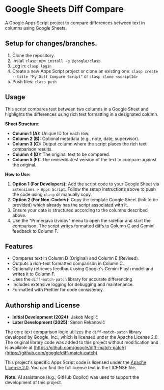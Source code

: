 <!-- @format -->

# Google Sheets Diff Compare

A Google Apps Script project to compare differences between text in columns using Google Sheets.

## Setup for changes/branches.

1. Clone the repository.
2. Install `clasp`: `npm install -g @google/clasp`
3. Log in: `clasp login`
4. Create a new Apps Script project or clone an existing one: `clasp create --title "My Diff Compare Script"` or `clasp clone <scriptId>`
5. Push files: `clasp push`

## Usage

This script compares text between two columns in a Google Sheet and highlights the differences using rich text formatting in a designated column.

**Sheet Structure:**

- **Column 1 (A):** Unique ID for each row.
- **Column 2 (B):** Optional metadata (e.g., note, date, supervisor).
- **Column 3 (C):** Output column where the script places the rich text comparison results.
- **Column 4 (D):** The original text to be compared.
- **Column 5 (E):** The revised/latest version of the text to compare against the original.

**How to Use:**

1.  **Option 1 (For Developers):** Add the script code to your Google Sheet via `Extensions > Apps Script`. Follow the setup instructions above to push the code using `clasp` or manually copy.
2.  **Option 2 (For Non-Coders):** Copy the template Google Sheet (link to be provided) which already has the script associated with it.
3.  Ensure your data is structured according to the columns described above.
4.  Use the "Primerjava izvidov" menu to open the sidebar and start the comparison. The script writes formatted diffs to Column C and Gemini feedback to Column F.

## Features

- Compares text in Column D (Original) and Column E (Revised).
- Outputs a rich-text formatted comparison in Column C.
- Optionally retrieves feedback using Google's Gemini Flash model and writes it to Column F.
- Uses the `diff-match-patch` library for accurate differencing.
- Includes extensive logging for debugging and maintenance.
- Formatted with Prettier for code consistency.

## Authorship and License

- **Initial Development (2024):** Jakob Meglič
- **Later Development (2025):** Simon Rekanovič

The core text comparison logic utilizes the `diff-match-patch` library developed by Google, Inc., which is licensed under the Apache License 2.0. The original library code was added to this project without modification and is available at [https://github.com/google/diff-match-patch](https://github.com/google/diff-match-patch).

This project's specific Apps Script code is licensed under the [Apache License 2.0](LICENSE). You can find the full license text in the LICENSE file.

**Note:** AI assistance (e.g., GitHub Copilot) was used to support the development of this project.
